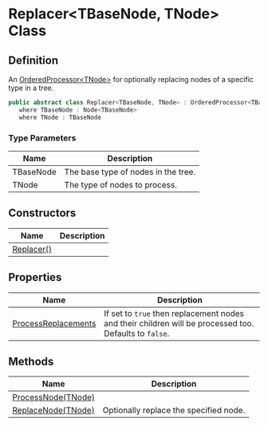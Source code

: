 # Replacer&lt;TBaseNode, TNode&gt; Class
## Definition

An [OrderedProcessor&lt;TNode&gt;](MrKWatkins.Ast.Processing.OrderedProcessor-1.md) for optionally replacing nodes of a specific type in a tree.

```c#
public abstract class Replacer<TBaseNode, TNode> : OrderedProcessor<TBaseNode, TNode>
   where TBaseNode : Node<TBaseNode>
   where TNode : TBaseNode
```

### Type Parameters

| Name | Description |
| ---- | ----------- |
| TBaseNode | The base type of nodes in the tree. |
| TNode | The type of nodes to process. |

## Constructors

| Name | Description |
| ---- | ----------- |
| [Replacer()](MrKWatkins.Ast.Processing.Replacer-2.-ctor.md) |  |

## Properties

| Name | Description |
| ---- | ----------- |
| [ProcessReplacements](MrKWatkins.Ast.Processing.Replacer-2.ProcessReplacements.md) | If set to `true` then replacement nodes and their children will be processed too. Defaults to `false`. |

## Methods

| Name | Description |
| ---- | ----------- |
| [ProcessNode(TNode)](MrKWatkins.Ast.Processing.Replacer-2.ProcessNode.md) |  |
| [ReplaceNode(TNode)](MrKWatkins.Ast.Processing.Replacer-2.ReplaceNode.md) | Optionally replace the specified node. |

